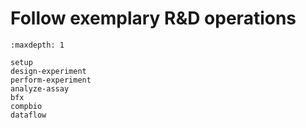 # Follow exemplary R&D operations

```{toctree}
:maxdepth: 1

setup
design-experiment
perform-experiment
analyze-assay
bfx
compbio
dataflow
```
